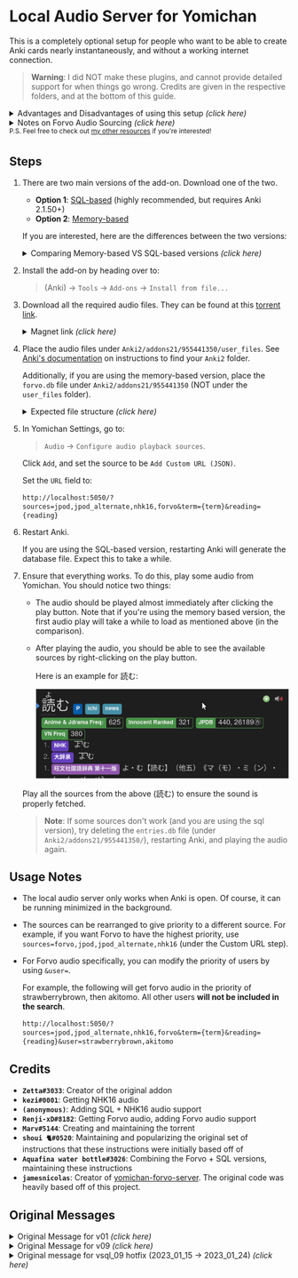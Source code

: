 
# Local Audio Server for Yomichan

This is a completely optional setup for people who want to be
able to create Anki cards nearly instantaneously, and without
a working internet connection.

> **Warning**:
> I did NOT make these plugins, and cannot provide detailed support for when things go wrong.
> Credits are given in the respective folders, and at the bottom of this guide.



<details>
<summary>Advantages and Disadvantages of using this setup <i>(click here)</i></summary>


* **Advantages:**

    1. Most audio is gotten in **less than a second**. Without the local audio server,
        fetching the audio can take anywhere from three seconds to a full minute
        (on particularly bad days).

        Most of the delay from Yomichan when creating cards is from fetching the audio.
        In other words, getting the audio is the main bottleneck of when creating Anki cards.
        This setup removes this bottleneck, and allows you to make cards **nearly instaneously**.

    1. If you do not have internet access, you can still add audio to your cards.

* **Disadvantages:**

    1. This setup requires a little over **5GB of free space**.

    1. This setup is only available for PC.
        However, a WIP PR is currently live on [AnkiConnectAndroid](https://github.com/KamWithK/AnkiconnectAndroid/pull/20),
        which means it will be available on Android in the future!

    1. It only has the coverage of JPod, NHK16 and select audio from Forvo
        (which is still about 99% coverage, from personal experience).
        To increase audio coverage,
        it would be ideal to also include an extra
        [Forvo audio source](https://learnjapanese.moe/yomichan/#bonus-adding-forvo-extra-audio-source).

</details>


<details> <summary>Notes on Forvo Audio Sourcing <i>(click here)</i></summary>

* The following is a slightly edited quote from person who got the Forvo audio:

    > The files for now only includes audio files with an exact 1:1 mapping of a dictionary/Marv's JPDB frequency list term to the name of the file the user uploaded. Just because you don't get audio for an user it does not mean the user has no audio on Forvo. Just because you get audio it does not mean it actually matches the current word/reading. It is also not uncommon that people pronounce multiple readings in the same file.

    The full quote can be found at the bottom of the page, under "Original Message for v09".

</details>

<sup>
P.S. Feel free to check out <a href="https://aquafina-water-bottle.github.io/jp-mining-note/jpresources/">my other resources</a> if you're interested!
</sup>

## Steps

1.  There are two main versions of the add-on. Download one of the two.

    - **Option 1**: [SQL-based](https://github.com/Aquafina-water-bottle/local-audio-yomichan/releases/download/v23.01.24.1/localaudio_sql09__2023_01_24.ankiaddon) (highly recommended, but requires Anki 2.1.50+)
    - **Option 2**: [Memory-based](https://github.com/Aquafina-water-bottle/local-audio-yomichan/blob/old/old/09/localaudio_09__2023_01_15.ankiaddon?raw=true)

    If you are interested, here are the differences between the two versions:

    <details> <summary>Comparing Memory-based VS SQL-based versions <i>(click here)</i></summary>

    <br>

    > The SQL-based version stores the map in a local database file on your computer.
    > This version queries this database when fetching the audio.
    >
    > The memory-based version generates and caches the map in memory.
    > This is the original version of the add-on.
    > The SQL-based version is a patch on-top of this version.
    >
    > Advantages and disadvantages of each version:
    >
    > - The SQL-based version only works on Anki versions 2.1.50 and above.
    >
    > - The SQL database only has to be generated once, as this database is
    >     stored on the disk.
    >
    >     The memory-based version must regenerated its cache
    >     **every time you re-open Anki**.
    >     This indeed has noticable effects;
    >     the cache is only regenerated when audio is fetched,
    >     so the first card added after every Anki restart will take noticably longer than normal.
    >
    > - The memory-based version hogs about ~250MB of memory,
    >     which is a problem on slow computers.
    >     The SQL-based version does not hog memory.
    >
    > - The memory-based version is slightly faster than the SQL-based version, outside of the first card of each session.

    </details>

1. Install the add-on by heading over to:

    > (Anki) →  `Tools` →  `Add-ons` →  `Install from file...`

1. Download all the required audio files.
    They can be found at this [torrent link](https://nyaa.si/view/1625597).

    <details> <summary>Magnet link <i>(click here)</i></summary>

        magnet:?xt=urn:btih:15f4557bc3e5464609bc1f9ac444db3611b97541&dn=Yomichan%20Japanese%20Local%20Audio%20-%20JapanesePod101%20%28JPod%29%2C%20NHK%2C%20Forvo%20Select%20Users&tr=http%3A%2F%2Fnyaa.tracker.wf%3A7777%2Fannounce&tr=udp%3A%2F%2Fopen.stealth.si%3A80%2Fannounce&tr=udp%3A%2F%2Ftracker.opentrackr.org%3A1337%2Fannounce&tr=udp%3A%2F%2Fexodus.desync.com%3A6969%2Fannounce&tr=udp%3A%2F%2Ftracker.torrent.eu.org%3A451%2Fannounce

    </details>

1. Place the audio files under `Anki2/addons21/955441350/user_files`.
    See [Anki's documentation](https://docs.ankiweb.net/files.html#file-locations)
    on instructions to find your `Anki2` folder.

    Additionally, if you are using the memory-based version, place the `forvo.db` file
    under `Anki2/addons21/955441350` (NOT under the `user_files` folder).

    <details> <summary>Expected file structure <i>(click here)</i></summary>

        955441350
        ├── forvo.db
        └── user_files
            ├── forvo_files
            │   ├── akitomo
            │   │   └── 目的.mp3
            │   ├── kaoring
            │   │   └── ...
            │   └── ...
            ├── jpod_alternate_files
            │   ├── よむ - 読む.mp3
            │   └── ...
            ├── jpod_files
            │   ├── よむ - 読む.mp3
            │   └── ...
            └── nhk16_files
                ├── audio
                │   ├── 20170616125910.aac
                │   └── ...
                └── entries.json

    </summary>

1. In Yomichan Settings, go to:

    > `Audio` →  `Configure audio playback sources`.

    Click `Add`, and set the source to be `Add Custom URL (JSON)`.

    Set the `URL` field to:
    ```
    http://localhost:5050/?sources=jpod,jpod_alternate,nhk16,forvo&term={term}&reading={reading}
    ```

1. Restart Anki.

    If you are using the SQL-based version, restarting Anki will generate the database file.
    Expect this to take a while.

1. Ensure that everything works. To do this, play some audio from Yomichan.
    You should notice two things:

    - The audio should be played almost immediately after clicking the play button.
        Note that if you're using the memory based version,
        the first audio play will take a while to load as mentioned above (in the comparison).
    - After playing the audio, you should be able to see the available sources
        by right-clicking on the play button.

        Here is an example for 読む:

        ![image](./img/yomu.gif)

    Play all the sources from the above (読む) to ensure the sound is properly fetched.

    > **Note**: If some sources don't work (and you are using the sql version),
    > try deleting the `entries.db` file (under `Anki2/addons21/955441350/`),
    > restarting Anki, and playing the audio again.


## Usage Notes

* The local audio server only works when Anki is open. Of course, it can be running minimized in the background.

* The sources can be rearranged to give priority to a different source.
    For example, if you want Forvo to have the highest priority, use
    `sources=forvo,jpod,jpod_alternate,nhk16`
    (under the Custom URL step).

* For Forvo audio specifically, you can modify the priority of users by using `&user=`.

    For example, the following will get forvo audio in the priority of strawberrybrown, then akitomo. All other users **will not be included in the search**.
    ```
    http://localhost:5050/?sources=jpod,jpod_alternate,nhk16,forvo&term={term}&reading={reading}&user=strawberrybrown,akitomo
    ```

## Credits
* **`Zetta#3033`**: Creator of the original addon
* **`kezi#0001`**: Getting NHK16 audio
* **`(anonymous)`**: Adding SQL + NHK16 audio support
* **`Renji-xD#8182`**: Getting Forvo audio, adding Forvo audio support
* **`Marv#5144`**: Creating and maintaining the torrent
* **`shoui 🐈#0520`**: Maintaining and popularizing the original set of instructions that these instructions were initially based off of
* **`Aquafina water bottle#3026`**: Combining the Forvo + SQL versions, maintaining these instructions
* **`jamesnicolas`**: Creator of [yomichan-forvo-server](https://github.com/jamesnicolas/yomichan-forvo-server). The original code was heavily based off of this project.


## Original Messages

<details> <summary>Original Message for v01 <i>(click here)</i></summary>

<sup>
<a href="https://discord.com/channels/617136488840429598/778430038159655012/943743205931900928">Original discord message</a>, on
<a href="https://learnjapanese.moe/join/">TMW server</a>
</sup>

> Zetta — 16/02/2022 <br>
> Yomichan Local Audio Server Anki Plugin V0.1 (probably buggy) This plugin acts similar to the Forvo Audio Server plugin but runs off the downloaded JapanesePod audio files. The purpose is to provide offline access and faster look ups for audio that exists in the dump.
> 
> Any audio files with the format of `<reading> - <term>.mp3` under the plugins `user_files` directory will be used. Folder structure under `user_files` doesn’t matter. For example `よむ - 読む.mp3` it will try to match the yomichan entry to both reading and term and show up as `Local (Exact)` Failing that, it will just use `reading` and show up as `Local (Reading)` in the yomichan audio dropdown.
> 
> How to use:
> 
> 1. Install the attached addon like any other local addon.
> 1. Restart Anki
> 1. Allow network connections (required since this is a local server)
> 1. In yomichan settings, go to Audio > Configure Audio Playback Sources > Custom Audio Source
> 1. Select Type as JSON and set URL to `http://localhost:5050/?term={term}&reading={reading}`
> 1. Download the JapansePod Audio dump from here https://discord.com/channels/617136488840429598/778430038159655012/943679275884740608 and unzip all archives it in your Anki2 folder under `addons21/955441350/user_files`
> 1. (You may need to Restart Anki again if it doesn’t start working.)
> 
> Bugfix for multiple files named the same in different directories under user_files. https://discord.com/channels/617136488840429598/778430038159655012/943876430746513429 <br>
> Credit: Much of the code was ripped from https://github.com/jamesnicolas/yomichan-forvo-server

</details>


<details> <summary>Original Message for v09 <i>(click here)</i></summary>

<sup>
<a href="https://discord.com/channels/617136488840429598/778430038159655012/1047979092777123950">Original discord message</a>, on
<a href="https://learnjapanese.moe/join/">TMW server</a>
</sup>

> 猫です — 01/12/2023 <br>
> experimental extension of the local yomichan server with forvo users akitomo, kaoring, poyotan, skent, strawberrybrown (only tested for couple of minutes on a windows machine so lets hope for the best)
> 
> https://mega.nz/folder/1XgGgSBZ#_rQZLbxS5EcEv68S9I_WAw
> 
> Follow https://github.com/Aquafina-water-bottle/jmdict-english-yomichan/tree/master/local_audio#steps to install option 1 of the local audio addon in anki.
> Extract localaudio_v09.zip into the main addon folder of anki (you can rename the init.py file in case you want a backup, otherwise just overwrite)
> Extract contents of forvo_files_v09.zip to user_files/forvo_files (so that you have 5 folders named after the mentioned users)
> Restart and reopen Anki
> 
> Add forvo as value to the source parameter for the playback source in yomichan: e. g. `http://localhost:5050/?sources=forvo,jpod,jpod_alternate,nhk16&term={term}&reading={reading}`
> 
> You can add an user parameter to modify the sort order/which users should be displayed/used (nothing found means nothing displayed for forvo): e. g. `http://localhost:5050/?sources=forvo,jpod,jpod_alternate,nhk16&term={term}&reading={reading}&user=strawberrybrown,akitomo` (in case there is no audio for strawberrybrown/akitomo but poyotan have one still nothing would be displayed)
> 
> Note: maybe you saw the discussion - the files for now only includes  audio files with an exact 1:1 mapping of a dictionary/marvs jpdb frequency list term to the name of the file the user uploaded. Just because you don't get audio for an user it does not mean the user has no audio on forvo. Just because you get audio it does not mean it actually matches the current word/reading (also not uncommon that people pronounce multiple readings in the same file). Maybe one day me or someone find a nice way to normalize the filenames and is in the mood to extend the script/files for better results/accuracy but for now you need to live with what you get : >

</details>

<details> <summary>Original message for vsql_09 hotfix (2023_01_15 -> 2023_01_24) <i>(click here)</i></summary>

<sup>
<a href="https://discord.com/channels/617136488840429598/778430038159655012/1067694392393093220">Original discord message</a>, on
<a href="https://learnjapanese.moe/join/">TMW server</a>
</sup>

> Aquafina water bottle — 01/24/2023 <br>
> Out of pure stupidity, the jpod_alternate audio files aren't actually found in the `sql_09` version. If you already have it installed, here's how to hotfix it:
> 1. Download the new `__init__.py` file. You can find it in the zip below or at this link: https://raw.githubusercontent.com/Aquafina-water-bottle/jmdict-english-yomichan/master/local_audio/sql_09/__init__.py
> 2. Navigate to `Anki2/addons21/955441350`
> 3. Replace the `__init__.py` file with the one downloaded from step 1.
> 4. Remove the `entries.db` file entirely.
> 5. Restart Anki. You should now be able to see 読む from all 4 sources. It should look like step 7 from the standard setup instructions: <https://github.com/Aquafina-water-bottle/jmdict-english-yomichan/tree/master/local_audio>
> 
> Worst case scenario, if the hotfix doesn't work, it's likely best to just re-do the setup process from scratch by deleting the addon and following the steps in the README. Make sure you save the `user_files` folder so you don't have to re-download any audio files.

</details>

